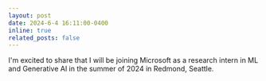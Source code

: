 ```yaml
---
layout: post
date: 2024-6-4 16:11:00-0400
inline: true
related_posts: false
---
```


I'm excited to share that I will be joining Microsoft as a research intern in ML and Generative AI in the summer of 2024 in Redmond, Seattle.

